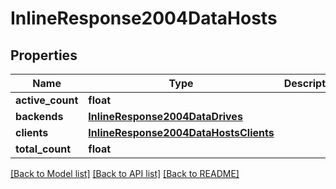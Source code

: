 # InlineResponse2004DataHosts

## Properties
Name | Type | Description | Notes
------------ | ------------- | ------------- | -------------
**active_count** | **float** |  | [optional] 
**backends** | [**InlineResponse2004DataDrives**](InlineResponse2004DataDrives.md) |  | [optional] 
**clients** | [**InlineResponse2004DataHostsClients**](InlineResponse2004DataHostsClients.md) |  | [optional] 
**total_count** | **float** |  | [optional] 

[[Back to Model list]](../README.md#documentation-for-models) [[Back to API list]](../README.md#documentation-for-api-endpoints) [[Back to README]](../README.md)

